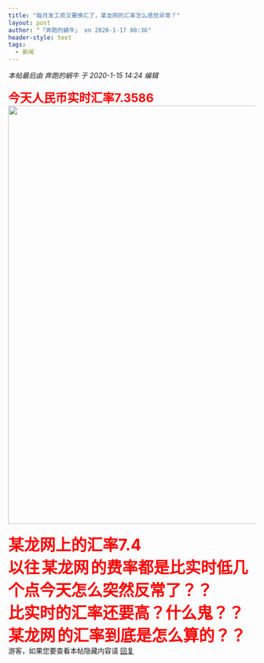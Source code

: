```yaml
---
title: "每月发工资又要换汇了，某龙网的汇率怎么感觉异常？"
layout: post
author: "「奔跑的蜗牛」 on 2020-1-17 08:36"
header-style: text
tags:
  - 新闻
---
```


<head>
 <script type="text/javascript">replyreload += ',' + 5987749;</script>
</head>
<body>
 <i class="pstatus"> 本帖最后由 奔跑的蜗牛 于 2020-1-15 14:24 编辑 </i>
 <br> 
 <br> 
 <font size="5"><font color="#ff0000"><strong>今天人民币实时汇率7.3586</strong></font></font>
 <br> 
 <ignore_js_op> 
  <img aid="1327352" src="https://bbs.boniu123.cc/data/attachment/forum/202001/15/141329yqqqv6d0a006qvs0.png" zoomfile="data/attachment/forum/202001/15/141329yqqqv6d0a006qvs0.png" file="data/attachment/forum/202001/15/141329yqqqv6d0a006qvs0.png" width="850" inpost="1"> 
  <div class="tip tip_4 aimg_tip" id="aimg_1327352_menu" style="position: absolute; display: none" disautofocus="true"> 
   <div class="xs0"> 
    <p><strong>QQ截图20200115141250.png</strong> <em class="xg1">(142.38 KB, 下载次数: 0)</em></p> 
    <p> <a href="forum.php?mod=attachment&amp;aid=MTMyNzM1MnxmZTA5NjJjOHwxNTc5MjIyODQzfDB8NTUxOTQx&amp;nothumb=yes" target="_blank">下载附件</a> &nbsp;<a href="javascript:;" onclick="showWindow(this.id, this.getAttribute('url'), 'get', 0);" id="savephoto_1327352" url="home.php?mod=spacecp&amp;ac=album&amp;op=saveforumphoto&amp;aid=1327352&amp;handlekey=savephoto_1327352">保存到相册</a> </p> 
    <p class="xg1 y"><span title="2020-1-15 14:13">前天&nbsp;14:13</span> 上传</p> 
   </div> 
   <div class="tip_horn"></div> 
  </div> 
 </ignore_js_op> 
 <br> 
 <br> 
 <strong><font size="6"><font color="#ff0000">某龙网上的汇率7.4&nbsp; &nbsp;</font></font></strong>
 <br> 
 <strong><font size="6"><font color="#ff0000">以往</font></font></strong>
 <strong><font size="6"><font color="#ff0000">某龙网</font></font></strong>
 <strong><font size="6"><font color="#ff0000">的费率都是比实时低几个点今天怎么突然反常了？？</font></font></strong>
 <br> 
 <strong><font size="6"><font color="#ff0000">比实时的汇率还要高？什么鬼？？</font></font></strong>
 <br> 
 <strong><font size="6"><font color="#ff0000">某龙网</font></font></strong>
 <strong><font size="6"><font color="#ff0000">的汇率到底是怎么算的？？<br> </font></font></strong> 
 <div class="locked">
   游客，如果您要查看本帖隐藏内容请 
  <a href="forum.php?mod=post&amp;action=reply&amp;fid=2&amp;tid=551941" onclick="showWindow('reply', this.href)">回复</a> 
 </div>
 <br> 
 <br> 
 <br> 
 <br>
</body>


